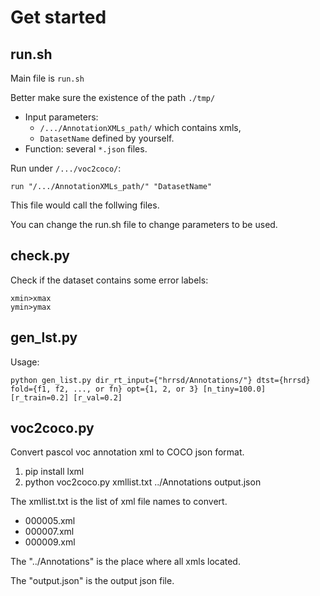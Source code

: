 # Get started
## run.sh ##
Main file is `run.sh`

Better make sure the existence of the path `./tmp/`

- Input parameters: 
	- `/.../AnnotationXMLs_path/` which contains xmls,
	- `DatasetName` defined by yourself. 
- Function: several `*.json` files.

Run under `/.../voc2coco/`:

```
run "/.../AnnotationXMLs_path/" "DatasetName"
```
This file would call the follwing files. 

You can change the run.sh file to change parameters to be used.

## check.py ##

Check if the dataset contains some error labels:

```
xmin>xmax    
ymin>ymax
```

## gen_lst.py ##

Usage: 

```
python gen_list.py dir_rt_input={"hrrsd/Annotations/"} dtst={hrrsd} fold={f1, f2, ..., or fn} opt={1, 2, or 3} [n_tiny=100.0] [r_train=0.2] [r_val=0.2]
```
## voc2coco.py ##

Convert pascol voc annotation xml to COCO json format.

1. pip install lxml
2. python voc2coco.py xmllist.txt ../Annotations output.json

The xmllist.txt is the list of xml file names to convert.

- 000005.xml
- 000007.xml
- 000009.xml

The "../Annotations" is the place where all xmls located.

The "output.json" is the output json file.
